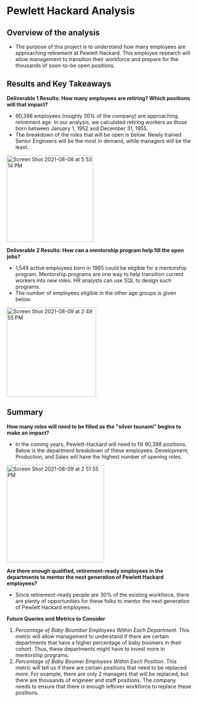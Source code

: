 # Pewlett Hackard Analysis


## Overview of the analysis
- The purpose of this project is to understand how many employees are approaching retirement at Pewlett Hackard. This employee research will allow management to transition their workforce and prepare for the thousands of soon-to-be open positions.

## Results and Key Takeaways

**Deliverable 1 Results: How many employees are retiring? Which positions will that impact?**
- 90,398 employees (roughly 30% of the company) are approaching retirement age. In our analysis, we calculated retiring workers as those born between January 1, 1952 and December 31, 1955. 
- The breakdown of the roles that will be open is below. Newly trained Senior Engineers will be the most in demand, while managers will be the least.
<img width="235" alt="Screen Shot 2021-08-08 at 5 53 14 PM" src="https://user-images.githubusercontent.com/10199828/128646804-0109871a-34db-406a-adc5-540a35e5711a.png">

**Deliverable 2 Results: How can a mentorship program help fill the open jobs?**
- 1,549 active employees born in 1965 could be eligible for a mentorship program. Mentorship programs are one way to help transition current workers into new roles. HR analysts can use SQL to design such programs.
- The number of employees eligible in the other age groups is given below.
<img width="243" alt="Screen Shot 2021-08-09 at 2 49 55 PM" src="https://user-images.githubusercontent.com/10199828/128758336-7d0ceb94-022c-453a-be34-0374d07f3ab1.png">

## Summary

**How many roles will need to be filled as the "silver tsunami" begins to make an impact?**

- In the coming years, Pewlett-Hackard will need to fill 90,398 positions. Below is the department breakdown of these employees. Development, Production, and Sales will have the highest number of opening roles.
<img width="265" alt="Screen Shot 2021-08-09 at 2 51 55 PM" src="https://user-images.githubusercontent.com/10199828/128758588-d9654e92-0c5d-46a9-be66-e930dca5eec1.png">

**Are there enough qualified, retirement-ready employees in the departments to mentor the next generation of Pewlett Hackard employees?**
- Since retirement-ready people are 30% of the existing workforce, there are plenty of opportunities for these folks to mentor the next generation of Pewlett Hackard employees. 

**Future Queries and Metrics to Consider**
1. _Percentage of Baby Boomber Employees Within Each Department._ This metric will allow management to understand if there are certain departments that have a higher percentage of baby boomers in their cohort. Thus, these departments might have to invest more in mentorship programs. 
2. _Percentage of Baby Boomer Employees Within Each Position_. This metric will tell us if there are certain positions that need to be replaced more. For example, there are only 2 managers that will be replaced, but there are thousands of engineer and staff positions. The company needs to ensure that there is enough leftover workforce to replace these positions.  

